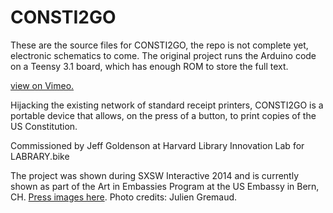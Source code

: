 # CONSTI2GO
These are the source files for CONSTI2GO, the repo is not complete yet, electronic schematics to come. The original project runs the Arduino code on a Teensy 3.1 board, which has enough ROM to store the full text.

[view on Vimeo.](https://vimeo.com/88304676)

Hijacking the existing network of standard receipt printers, CONSTI2GO is a portable device that allows, on the press of a button, to print copies of the US Constitution.

Commissioned by Jeff Goldenson at Harvard Library Innovation Lab for LABRARY.bike

The project was shown during SXSW Interactive 2014 and is currently shown as part of the Art in Embassies Program at the US Embassy in Bern, CH.
[Press images here](ow.ly/uooww). Photo credits: Julien Gremaud.